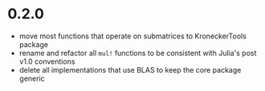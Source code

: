 0.2.0
======
- move most functions that operate on submatrices to KroneckerTools package
- rename and refactor all `mul!` functions to be consistent with Julia's post v1.0 conventions
- delete all implementations that use BLAS to keep the core package generic